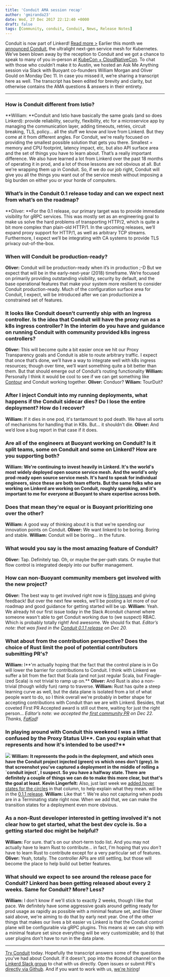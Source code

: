 ```yaml
---
title: 'Conduit AMA session recap'
author: 'gmiranda23'
date: Wed, 27 Dec 2017 22:12:40 +0000
draft: false
tags: [Community, conduit, Conduit, News, Release Notes]
---
```


Conduit is now part of Linkerd! [Read more >](/2018/07/06/conduit-0-5-and-the-future/ 'Conduit is now part of Linkerd announcement') Earlier this month we [announced Conduit](https://buoyant.io/2017/12/05/introducing-conduit/), the ultralight next-gen service mesh for Kubernetes. We’ve been blown away by the reception to Conduit and we got a chance to speak to many of you in-person at [KubeCon + CloudNativeCon](https://buoyant.io/2017/12/11/kubecon-cloudnativecon-north-america-2017-roundup/). To chat with those who couldn’t make it to Austin, we hosted an Ask Me Anything session via Slack with Buoyant co-founders William Morgan and Oliver Gould on Monday Dec 11. In case you missed it, we’re sharing a transcript here as well. The transcript has been edited for brevity and clarity, but otherwise contains the AMA questions & answers in their entirety.

---

### **How is Conduit different from Istio?**

**William: **Conduit and Istio have basically the same goals (and so does Linkerd): provide reliability, security, flexibility, etc for a microservice app by managing the communication layer, adding timeouts, retries, circuit breaking, TLS, policy... all the stuff we know and love from Linkerd. But they come at it from different angles. For Conduit, we're really focused on providing the smallest possible solution that gets you there. Smallest = memory and CPU footprint, latency impact, etc, but also API surface area and the set of things you have to learn about. That’s a really important difference. We also have learned a lot from Linkerd over the past 18 months of operating it in prod, and a lot of those lessons are not obvious at all. But we're wrapping them up in Conduit. So, if we do our job right, Conduit will give you all the things you want out of the service mesh without imposing a big burden on either you or your horde of computers.

### **What’s in the Conduit 0.1 release today and can we expect next from what’s on the roadmap?**

**Oliver: **For the 0.1 release, our primary target was to provide immediate visibility for gRPC services. This was mostly set as an engineering goal to make us solve the hard problems of transporting HTTP/2, which is quite a bit more complex than plain-old HTTP/1. In the upcoming releases, we’ll expand proxy support for HTTP/1, as well as arbitrary TCP streams. Furthermore, I expect we’ll be integrating with CA systems to provide TLS privacy out-of-the-box.

### **When will Conduit be production-ready?**

**Oliver:** Conduit will be production-ready when it’s in production ;-D But we expect that will be in the early-next-year (2018) timeframe. We’re focused on primarily providing outstanding visibility, security by default, and the base operational features that make your system more resilient to consider Conduit production-ready. Much of the configuration surface area for Conduit, I expect, will be introduced after we can productionize a constrained set of features.

### **It looks like Conduit doesn’t currently ship with an Ingress controller. Is the idea that Conduit will have the proxy run as a k8s ingress controller? In the interim do you have and guidance on running Conduit with community provided k8s ingress controllers?**

**Oliver:** This will become quite a bit easier once we hit our Proxy Transparency goals and Conduit is able to route arbitrary traffic. I expect that once that’s done, we’ll have a way to integrate well with k8s ingress resources; though over time, we’ll want something quite a bit better than them. But that should emerge out of Conduit’s routing functionality **William:** Personally I think it would be cool to see if we can get something like [Contour](https://github.com/heptio/contour) and Conduit working together. **Oliver:** Conduor? **Wiliam:** TourDuit?

### **After I inject Conduit into my running deployments, what happens if the Conduit sidecar dies? Do I lose the entire deployment? How do I recover?**

**William:** If it dies in one pod, it's tantamount to pod death. We have all sorts of mechanisms for handling that in K8s. But... it shouldn't die. **Oliver:** And we’d love a bug report in that case if it does.

### **Are all of the engineers at Buoyant working on Conduit? Is it split teams, some on Conduit and some on Linkerd? How are you supporting both?**

**William: We're continuing to invest heavily in Linkerd. It's the world's most widely deployed open source service mesh. And the world's only prod-ready open source service mesh. It's hard to speak for individual engineers, since these are both team efforts. But the same folks who are working on Linkerd are working on Conduit, roughly speaking, and it's important to me for everyone at Buoyant to share expertise across both.**

### **Does that mean they're equal or is Buoyant prioritizing one over the other?**

**William:** A good way of thinking about it is that we're spending our innovation points on Conduit. **Oliver:** We want linkerd to be boring. Boring and stable. **William:** Conduit will be boring... in the future.

### **What would you say is the most amazing feature of Conduit?**

**Oliver:** Tap. Definitely tap. Oh, or maybe the per-path stats. Or maybe that flow control is integrated deeply into our buffer management.

### **How can non-Buoyant community members get involved with the new project?**

**Oliver:** The best way to get involved right now is [filing issues](https://github.com/runconduit/conduit/issues) and giving feedback! But over the next few weeks, we’ll be posting a lot more of our roadmap and good guidance for getting started will be up. **William:** Yeah. We already hit our first issue today in the Slack #conduit channel where someone wasn't able to get Conduit working due to (we suspect) RBAC. Which is probably totally right! And awesome. We should fix that. _Editor’s note: that was fixed in the_ [_Conduit 0.1.1 release_](https://buoyant.io/announcing-conduit-0-1-1/) _on Dec 20._

### **What about from the contribution perspective? Does the choice of Rust limit the pool of potential contributors submitting PR's?**

**William:** I**'m actually hoping that the fact that the control plane is in Go will lower the barrier for contributions to Conduit. I think with Linkerd we suffer a bit from the fact that Scala (and not just regular Scala, but Finagle-ized Scala) is not trivial to ramp up on.** **Oliver:** And Rust is also a non-trivial (though wildly fun) ramp to traverse. **William:** Rust has quite a steep learning curve as well, but the data plane is isolated from a lot of what people want to do, so I think overall we're probably in better shape for accepting contributions with Conduit than we are with Linkerd. Besides, that coveted First PR Accepted award is still out there, waiting for just the right person… _Editor’s note: we accepted the_ [_first community PR_](https://github.com/runconduit/conduit/pull/83) _on Dec 22. Thanks,_ [_FaKod_](https://github.com/FaKod)_!_

### **In playing around with Conduit this weekend I was a little confused by the** **Proxy Status UI\*\***. Can you explain what that represents and how it's intended to be used?\*\*

![](http://buoyant.io/wp-content/uploads/2017/12/Screen-Shot-2017-12-21-at-9.43.47-AM-300x113.png) **William: It represents the pods in the deployment, and which ones have the Conduit project injected (green) vs which ones don't (grey). In that screenshot you've captured a deployment in the middle of rolling a \`conduit inject\`, I suspect. So you have a halfway state. There are definitely a couple of things we can do to make this more clear, but that's the goal at least.** **Kevin Lingerfelt:** Also, just last week we [added hover states for the circles](https://github.com/runconduit/conduit/pull/19) in that column, to help explain what they mean. will be in the [0.1.1 release](https://github.com/runconduit/conduit/releases/tag/v0.1.1). **William:** Like that ^. We're also not capturing when pods are in a Terminating state right now. When we add that, we can make the transition states for a deployment even more obvious.

### **As a non-Rust developer interested in getting involved it's not clear how to get started, what the best dev cycle is. So a getting started doc might be helpful?**

**William:** For sure. that's on our short-term todo list. And you may not actually have to learn Rust to contribute... in fact, I'm hoping that you _don't_ have to learn Rust to contribute except for a very particular set of features. **Oliver:** Yeah, totally. The controller APIs are still settling, but those will become the place to help build out better features.

### **What should we expect to see around the release pace for Conduit? Linkerd has been getting released about every 2 weeks. Same for Conduit? More? Less?**

**William:** I don't know if we'll stick to exactly 2 weeks, though I like that pace. We definitely have some aggressive goals around getting ready for prod usage as rapidly as possible with a minimal feature set, and like Oliver said above, we're aiming to do that by early next year. One of the other things that makes our lives a bit easier vs Linkerd is that the Conduit control plane will be configurable via gRPC plugins. This means a) we can ship with a minimal feature set since everything will be very customizable; and b) that user plugins don't have to run in the data plane.

---

[Try Conduit](https://conduit.io/getting-started/) today. Hopefully the transcript answers some of the questions you've had about Conduit. If it doesn't, pop into the #conduit channel on the [Linkerd Slack group](http://linkerd.slack.com) to chat with us directly. Open issues or submit PR's [directly via Github](https://github.com/runconduit/conduit). And if you want to work with us, [we're hiring](https://buoyant.io/careers/)!
